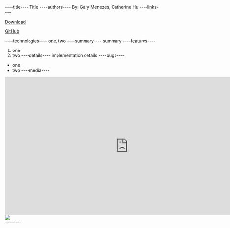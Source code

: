 ----title----
Title
----authors----
By: Gary Menezes, Catherine Hu
----links----
<a href="https://fling.seas.upenn.edu/~gmenezes/dynamic/downloads/GChess.jar" class="btn btn-large btn-primary"><i class="icon-download-alt"></i><p>Download</p></a>
<a href="https://fling.seas.upenn.edu/~gmenezes/dynamic/downloads/GChess%20v1.0.zip" class="btn btn-large btn-success"><i class="icon-github"></i><p>GitHub</p></a>
----technologies----
one, two
----summary----
summary
----features----
1. one
2. two
----details----
implementation details
----bugs----
* one
* two
----media----
<div class="project-media-element">
  <div class="flash-embed-container">
    <iframe width="800" height="450" src="http://www.youtube-nocookie.com/embed/Ytpb35VO4gI?wmode=transparent&amp;fs=1&amp;hl=en_US&amp;rel=0&amp;controls=0" frameborder="0"></iframe>
  </div>
</div>

<div class="project-media-element"><img src="$$content_url$$Decider/decider.png" /></div>
--------